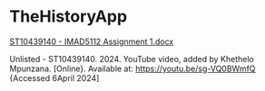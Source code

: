 # TheHistoryApp

[ST10439140 - IMAD5112 Assignment 1.docx](https://github.com/ST10439140/TheHistoryApp/files/14891605/ST10439140.-.IMAD5112.Assignment.1.docx)

Unlisted - ST10439140. 2024. YouTube video, added by Khethelo Mpunzana. [Online}. Available at: https://youtu.be/sg-VQ0BWmfQ {Accessed  6April 2024]
